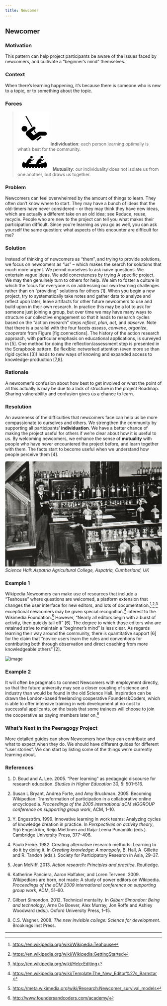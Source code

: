 ```yaml
---
title: Newcomer
---
```


## Newcomer 

### Motivation 

This pattern can help project participants be aware of the issues faced
by newcomers, and cultivate a “beginner’s mind” themselves.

### Context 

When there’s learning happening, it’s because there is someone who is
new to a topic, or to something about the topic.

### Forces 

> ![image](https://raw.githubusercontent.com/Peeragogy/Peeragogy.github.io/master/images/individuation.png) **Individuation**: each person learning optimally is what’s best for the community.  
> ![image](https://raw.githubusercontent.com/Peeragogy/Peeragogy.github.io/master/images/mutuality.png) **Mutuality**: our individuality does not isolate us from one another, but draws us together.

### Problem 

Newcomers can feel overwhelmed by the amount of things to learn. They
often don’t know where to start. They may have a bunch of ideas that the
old-timers have never considered – or they may think they have new
ideas, which are actually a different take on an old idea; see
<span><span>Reduce, reuse, recycle</span></span>. People who are new to
the project can tell you what makes their participation difficult. Since
you’re learning as you go as well, you can ask yourself the same
question: what aspects of this encounter are difficult for me?

### Solution 

Instead of thinking of newcomers as “them”, and trying to provide
solutions, we focus on newcomers as “us” – which makes the search for
solutions that much more urgent. We permit ourselves to ask naive
questions. We entertain vague ideas. We add concreteness by trying
<span><span>A specific project</span></span>. We may then genuinely turn
to others for help. We aim to foster a culture in which the focus for
everyone is on addressing our own learning challenges rather than on
“providing” solutions for others <span class="citation">\[1\]</span>.
When you begin a new project, try to systematically take notes and
gather data to analyze and reflect upon later; leave artifacts for other
future newcomers to use and build upon in their own research. In
practice this may be a lot to ask for someone just joining a group, but
over time we may have many ways to structure our collective engagement
so that it leads to research cycles based on the “action research” steps
*reflect*, *plan*, *act*, and *observe*. Note that there is a parallel
with the four facets *assess*, *convene*, *organize*, *cooperate* from
Figure \[fig:connections\]. The history of the action research approach,
with particular emphasis on educational applications, is surveyed in
<span class="citation">\[5\]</span>. One method for doing the
reflection/assessment step is presented in the
<span><span>Scrapbook</span></span> pattern. Be flexible: networked
attention (even more so than rigid cycles <span
class="citation">\[3\]</span>) leads to new ways of knowing and expanded
access to knowledge-production <span class="citation">\[7,8\]</span>.

### Rationale 

A newcomer’s confusion about how best to get involved or what the point
of all this actually is may be due to a lack of structure in the project
<span><span>Roadmap</span></span>. Sharing vulnerability and confusion
gives us a chance to learn.

### Resolution 

An awareness of the difficulties that newcomers face can help us be more
compassionate to ourselves and others. We strengthen the community by
supporting all participants’ **individuation**. We have a better chance
of making the project useful for others if we’re clear about how it is
useful to *us*. By welcoming newcomers, we enhance the sense of
**mutuality** with people who have never encountered the project before,
and learn together with them. The facts start to become useful when we
understand how people perceive them <span class="citation">\[4\]</span>.

![image](https://raw.githubusercontent.com/Peeragogy/Peeragogy.github.io/master/images/The_Science_Laboratory.jpg)  
*Science Hall: Aspatria Agricultural College, Aspatria, Cumberland, UK*


### Example 1 

Wikipedia <span><span>Newcomers</span></span> can make use of resources
that include a “Teahouse” where questions are welcomed, a platform
extension that changes the user interface for new editors, and lots of
documentation.[^fn1]<sup>,</sup>[^fn2]<sup>,</sup>[^fn3]
exceptional newcomers may be given special
recognition.[^fn4]
interest to the Wikimedia Foundation.[^fn5]
However, “Nearly all editors begin with a burst of activity, then
quickly tail off” <span class="citation">\[6\]</span>. The degree to
which those editors who are retained strive to maintain a “beginner’s
mind” is less clear. As regards learning their way around the community,
there is quantitative support <span class="citation">\[6\]</span> for
the claim that “novice users learn the rules and conventions for
contributing both through observation and direct coaching from more
knowledgeable others” <span class="citation">\[2\]</span>.

![image](The_Science_Laboratory)

### Example 2 

It will often be pragmatic to connect
<span><span>Newcomers</span></span> with employment directly, so that
the future university may see a closer coupling of science and industry
than would be found in the old Science Hall. Inspiration can be drawn the London-based
freelancing cooperative Founders&Coders, which is able to offer
intensive training in web development at no cost to successful
applicants, on the basis that some trainees will choose to join the
cooperative as paying members later on.[^fn6]

### What’s Next in the Peeragogy Project

More detailed guides can show <span><span>Newcomers</span></span> how
they can contribute and what to expect when they do. We should have
different guides for different “user stories”. We can start by listing
some of the things we’re currently learning about.

### References

1. D. Boud and A. Lee. 2005. “Peer learning” as pedagogic discourse for research education. *Studies in Higher Education* 30, 5: 501–516.

2. Susan L Bryant, Andrea Forte, and Amy Bruckman. 2005. Becoming Wikipedian: Transformation of participation in a collaborative online encyclopedia. *Proceedings of the 2005 international aCM sIGGROUP conference on supporting group work*, ACM, 1–10.

3. Y. Engeström. 1999. Innovative learning in work teams: Analyzing cycles of knowledge creation in practice. In *Perspectives on activity theory*, Yrjö Engeström, Reijo Miettinen and Raija-Leena Punamäki (eds.). Cambridge University Press, 377–406.

4. Paulo Freire. 1982. Creating alternative research methods: Learning to do it by doing it. In *Creating knowledge: A monopoly*, B. Hall, A. Gillette and R. Tandon (eds.). Society for Participatory Research in Asia, 29–37.

5. Jean McNiff. 2013. *Action research: Principles and practice*. Routledge.

6. Katherine Panciera, Aaron Halfaker, and Loren Terveen. 2009. Wikipedians are born, not made: A study of power editors on Wikipedia. *Proceedings of the aCM 2009 international conference on supporting group work*, ACM, 51–60.

7. Gilbert Simondon. 2012. Technical mentality. In *Gilbert Simondon: Being and technology*, Arne De Boever, Alex Murray, Jon Roffe and Ashley Woodward (eds.). Oxford University Press, 1–15.

8. C.S. Wagner. 2008. *The new invisible college: Science for development*. Brookings Inst Press.

------------------------------------------------------------------------

[^fn1]: <https://en.wikipedia.org/wiki/Wikipedia:Teahouse>

[^fn2]: <https://en.wikipedia.org/wiki/Wikipedia:GettingStarted>

[^fn3]: <https://en.wikipedia.org/wiki/Help:Editing>

[^fn4]: <https://en.wikipedia.org/wiki/Template:The_New_Editor%27s_Barnstar>

[^fn5]: <https://meta.wikimedia.org/wiki/Research:Newcomer_survival_models>

[^fn6]: <http://www.foundersandcoders.com/academy/>
